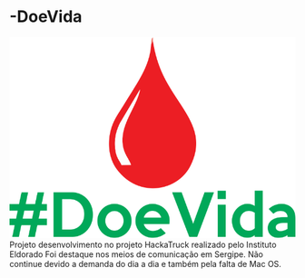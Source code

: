 # -DoeVida
![Logo do DoeVida](logo.png)
Projeto desenvolvimento no projeto HackaTruck  realizado pelo Instituto Eldorado
Foi destaque nos meios de comunicação em Sergipe. Não continue devido a demanda do dia a dia e também pela falta de Mac OS.
